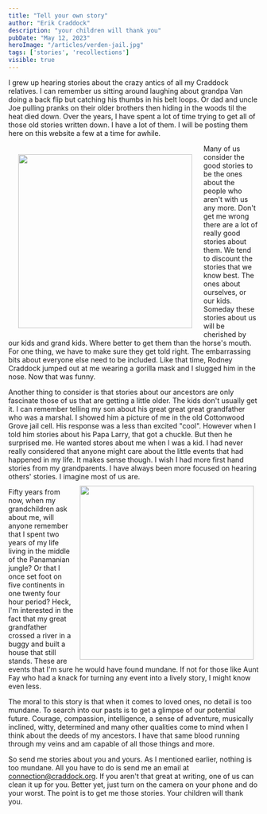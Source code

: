 ```yaml
---
title: "Tell your own story"
author: "Erik Craddock"
description: "your children will thank you"
pubDate: "May 12, 2023"
heroImage: "/articles/verden-jail.jpg"
tags: ['stories', 'recollections']
visible: true
---
```

I grew up hearing stories about the crazy antics of all my Craddock relatives. I can remember us sitting around laughing about grandpa Van doing a back flip but catching his thumbs in his belt loops. Or dad and uncle Joe pulling pranks on their older brothers then hiding in the woods til the heat died down. Over the years, I have spent a lot of time trying to get all of those old stories written down. I have a lot of them. I will be posting them here on this website a few at a time for awhile.

<img style="padding: 20px" align="left" width="350" src="https://photos.craddock.org/i.php?/upload/2023/05/11/20230511164127-cb4b3796-xs.jpg"> Many of us consider the good stories to be the ones about the people who aren't with us any more. Don't get me wrong there are a lot of really good stories about them. We tend to discount the stories that we know best. The ones about ourselves, or our kids. Someday these stories about us will be cherished by our kids and grand kids. Where better to get them than the horse's mouth. For one thing, we have to make sure they get told right. The embarrassing bits about everyone else need to be included. Like that time, Rodney Craddock jumped out at me wearing a gorilla mask and I slugged him in the nose. Now that was funny. 

Another thing to consider is that stories about our ancestors are only fascinate those of us that are getting a little older. The kids don't usually get it. I can remember telling my son about his great great great grandfather who was a marshal. I showed him a picture of me in the old Cottonwood Grove jail cell. His response was a less than excited "cool". However when I told him stories about his Papa Larry, that got a chuckle. But then he surprised me. He wanted stores about me when I was a kid. I had never really considered that anyone might care about the little events that had happened in my life. It makes sense though. I wish I had more first hand stories from my grandparents. I have always been more focused on hearing others' stories. I imagine most of us are.<img style="align: top; padding: 10px" align="right" width="350" src="https://photos.craddock.org/i.php?/upload/2023/05/11/20230511194057-ea2dca69-xs.jpg">

Fifty years from now, when my grandchildren ask about me, will anyone remember that I spent two years of my life living in the middle of the Panamanian jungle? Or that I once set foot on five continents in one twenty four hour period? Heck, I'm interested in the fact that my great grandfather crossed a river in a buggy and built a house that still stands. These are events that I'm sure he would have found mundane. If not for those like Aunt Fay who had a knack for turning any event into a lively story, I might know even less.

The moral to this story is that when it comes to loved ones, no detail is too mundane. To search into our pasts is to get a glimpse of our potential future. Courage, compassion, intelligence, a sense of adventure, musically inclined, witty, determined and many other qualities come to mind when I think about the deeds of my ancestors. I have that same blood running through my veins and am capable of all those things and more.

So send me stories about you and yours. As I mentioned earlier, nothing is too mundane. All you have to do is send me an email at connection@craddock.org. If you aren't that great at writing, one of us can clean it up for you. Better yet, just turn on the camera on your phone and do your worst. The point is to get me those stories. Your children will thank you.

